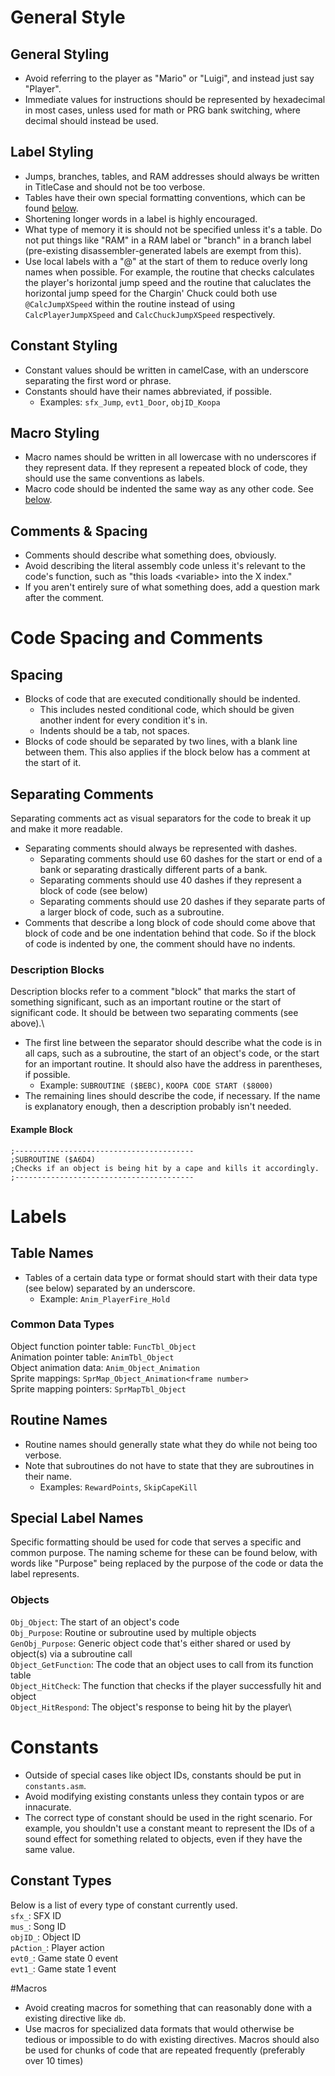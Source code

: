 # General Style

## General Styling
- Avoid referring to the player as "Mario" or "Luigi", and instead just say "Player".
- Immediate values for instructions should be represented by hexadecimal in most cases, unless used for math or PRG bank switching, where decimal should instead be used.

## Label Styling
- Jumps, branches, tables, and RAM addresses should always be written in TitleCase and should not be too verbose.
- Tables have their own special formatting conventions, which can be found [below](#labels).
- Shortening longer words in a label is highly encouraged.
- What type of memory it is should not be specified unless it's a table. Do not put things like "RAM" in a RAM label or "branch" in a branch label (pre-existing disassembler-generated labels are exempt from this).
- Use local labels with a "@" at the start of them to reduce overly long names when possible. For example, the routine that checks calculates the player's horizontal jump speed and the routine that caluclates the horizontal jump speed for the Chargin' Chuck could both use `@CalcJumpXSpeed` within the routine instead of using `CalcPlayerJumpXSpeed` and `CalcChuckJumpXSpeed` respectively.

## Constant Styling
- Constant values should be written in camelCase, with an underscore separating the first word or phrase.
- Constants should have their names abbreviated, if possible.
	- Examples: `sfx_Jump`, `evt1_Door`, `objID_Koopa`

## Macro Styling
- Macro names should be written in all lowercase with no underscores if they represent data. If they represent a repeated block of code, they should use the same conventions as labels.
- Macro code should be indented the same way as any other code. See [below](#code-spacing-and-comments).

## Comments & Spacing
- Comments should describe what something does, obviously.
- Avoid describing the literal assembly code unless it's relevant to the code's function, such as "this loads \<variable\> into the X index."
- If you aren't entirely sure of what something does, add a question mark after the comment.

# Code Spacing and Comments
## Spacing
- Blocks of code that are executed conditionally should be indented. 
	- This includes nested conditional code, which should be given another indent for every condition it's in.
	- Indents should be a tab, not spaces.
- Blocks of code should be separated by two lines, with a blank line between them. This also applies if the block below has a comment at the start of it.

## Separating Comments
Separating comments act as visual separators for the code to break it up and make it more readable.
- Separating comments should always be represented with dashes.
	- Separating comments should use 60 dashes for the start or end of a bank or separating drastically different parts of a bank. 
	- Separating comments should use 40 dashes if they represent a block of code (see below)
	- Separating comments should use 20 dashes if they separate parts of a larger block of code, such as a subroutine.
- Comments that describe a long block of code should come above that block of code and be one indentation behind that code. So if the block of code is indented by one, the comment should have no indents.

### Description Blocks
Description blocks refer to a comment "block" that marks the start of something significant, such as an important routine or the start of significant code. It should be between two separating comments (see above).\
- The first line between the separator should describe what the code is in all caps, such as a subroutine, the start of an object's code, or the start for an important routine. It should also have the address in parentheses, if possible.
	- Example: `SUBROUTINE ($BEBC)`, `KOOPA CODE START ($8000)`
- The remaining lines should describe the code, if necessary. If the name is explanatory enough, then a description probably isn't needed.

#### Example Block
```
;----------------------------------------
;SUBROUTINE ($A6D4)
;Checks if an object is being hit by a cape and kills it accordingly.
;----------------------------------------
```

# Labels

## Table Names
- Tables of a certain data type or format should start with their data type (see below) separated by an underscore.
	- Example: `Anim_PlayerFire_Hold`

### Common Data Types
Object function pointer table: `FuncTbl_Object`\
Animation pointer table: `AnimTbl_Object`\
Object animation data: `Anim_Object_Animation`\
Sprite mappings: `SprMap_Object_Animation<frame number>`\
Sprite mapping pointers: `SprMapTbl_Object`

## Routine Names
- Routine names should generally state what they do while not being too verbose.
- Note that subroutines do not have to state that they are subroutines in their name.
	- Examples: `RewardPoints`, `SkipCapeKill`

## Special Label Names
Specific formatting should be used for code that serves a specific and common purpose. The naming scheme for these can be found below, with words like "Purpose" being replaced by the purpose of the code or data the label represents.

### Objects
`Obj_Object`: The start of an object's code\
`Obj_Purpose`: Routine or subroutine used by multiple objects\
`GenObj_Purpose`: Generic object code that's either shared or used by object(s) via a subroutine call\
`Object_GetFunction`: The code that an object uses to call from its function table\
`Object_HitCheck`: The function that checks if the player successfully hit and object\
`Object_HitRespond`: The object's response to being hit by the player\

# Constants
- Outside of special cases like object IDs, constants should be put in `constants.asm`.
- Avoid modifying existing constants unless they contain typos or are innacurate.
- The correct type of constant should be used in the right scenario. For example, you shouldn't use a constant meant to represent the IDs of a sound effect for something related to objects, even if they have the same value.

## Constant Types
Below is a list of every type of constant currently used.\
`sfx_`: SFX ID\
`mus_`: Song ID\
`objID_`: Object ID\
`pAction_`: Player action\
`evt0_`: Game state 0 event\
`evt1_`: Game state 1 event

#Macros
- Avoid creating macros for something that can reasonably done with a existing directive like `db`.
- Use macros for specialized data formats that would otherwise be tedious or impossible to do with existing directives. Macros should also be used for chunks of code that are repeated frequently (preferably over 10 times)

